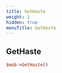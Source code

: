 ```yaml
---
title: GetHaste
weight: 1
hidden: true
menuTitle: GetHaste
---
```

## GetHaste
```perl
$mob->GetHaste()
```